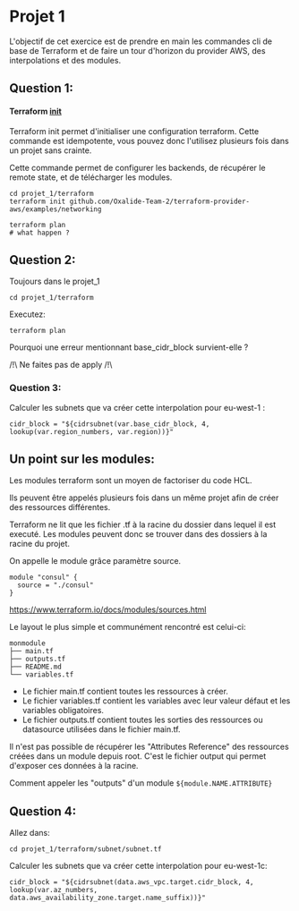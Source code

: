 # Projet 1

L'objectif de cet exercice est de prendre en main les commandes cli de base de Terraform et de faire un tour d'horizon du provider AWS, des interpolations et des modules.

## Question 1:

#### Terraform [init](https://www.terraform.io/docs/commands/init.html)

Terraform init permet d'initialiser une configuration terraform. Cette commande
est idempotente, vous pouvez donc l'utilisez plusieurs fois dans un projet sans
crainte.

Cette commande permet de configurer les backends, de récupérer le remote state,
et de télécharger les modules.

```
cd projet_1/terraform
terraform init github.com/Oxalide-Team-2/terraform-provider-aws/examples/networking

terraform plan
# what happen ?
```
## Question 2:

Toujours dans le projet_1
```
cd projet_1/terraform
```

Executez:
```
terraform plan
```

Pourquoi une erreur mentionnant base_cidr_block survient-elle ?

/!\ Ne faites pas de apply /!\

### Question 3:

Calculer les subnets que va créer cette interpolation pour eu-west-1 :

```
cidr_block = "${cidrsubnet(var.base_cidr_block, 4, lookup(var.region_numbers, var.region))}"
```

## Un point sur les modules:

Les modules terraform sont un moyen de factoriser du code HCL.

Ils peuvent être appelés plusieurs fois dans un même projet afin de créer des ressources différentes.

Terraform ne lit que les fichier .tf à la racine du dossier dans lequel il est executé. Les modules peuvent donc se trouver dans des dossiers à la racine du projet.

On appelle le module grâce paramètre source.
```
module "consul" {
  source = "./consul"
}
```
https://www.terraform.io/docs/modules/sources.html


Le layout le plus simple et communément rencontré est celui-ci:

```
monmodule
├── main.tf
├── outputs.tf
├── README.md
└── variables.tf
```

- Le fichier main.tf contient toutes les ressources à créer.
- Le fichier variables.tf contient les variables avec leur valeur défaut et les variables obligatoires.
- Le fichier outputs.tf contient toutes les sorties des ressources ou datasource utilisées dans le fichier main.tf.

Il n'est pas possible de récupérer les "Attributes Reference" des ressources créées dans un module depuis root. C'est le fichier output qui permet d'exposer ces données à la racine.

Comment appeler les "outputs" d'un module
`${module.NAME.ATTRIBUTE}`

## Question 4:

Allez dans:

```cd projet_1/terraform/subnet/subnet.tf```


Calculer les subnets que va créer cette interpolation pour eu-west-1c:
```
cidr_block = "${cidrsubnet(data.aws_vpc.target.cidr_block, 4, lookup(var.az_numbers, data.aws_availability_zone.target.name_suffix))}"
```
